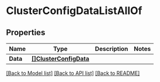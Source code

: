 # ClusterConfigDataListAllOf

## Properties

Name | Type | Description | Notes
------------ | ------------- | ------------- | -------------
**Data** | [**[]ClusterConfigData**](ClusterConfigData.md) |  | 

[[Back to Model list]](../README.md#documentation-for-models) [[Back to API list]](../README.md#documentation-for-api-endpoints) [[Back to README]](../README.md)


